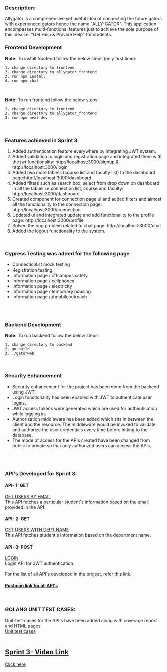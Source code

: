 ### Description:
Allygator is a comprehensive yet useful idea of connecting the future gators with experienced gators hence the name "ALLY-GATOR". This application encompasses multi-functional features just to achieve the sole purpose of this idea i.e. "Get Help & Provide Help" for students.

### Frontend Development <br />

<b>Note:</b> To install frontend follow the below steps (only first time):<br/> 
```
1. change directory to frontend
2. change directory to allygator_frontend
3. run npm install
4. run npm chat
```
<br />

<b>Note:</b> To run frontend follow the below steps:<br/>
```
1. change directory to frontend
2. change directory to allygator_frontend
3. run npm next dev
```
<br />

### Features achieved in Sprint 3</br>
1. Added authentication feature everywhere by integrating JWT system. 
2. Added validation to login and registration page and integrated them with the jwt functionality: http://localhost:3000/signup & http://localhost:3000/login
3. Added two more table's (course list and faculty list) to the dashboard page:http://localhost:3000/dashboard 
4. Added filters such as search box, select from drop down on dashboard in all the tables i.e connection list, course and faculty: http://localhost:3000/dashboard
5. Created component for connection page ui and added filters and almost all the functionality to the connection page: http://localhost:3000/connection 
6. Updated ui and integrated update and add functionality to the profile page: http://localhost:3000/profile
7. Solved the bug problem related to chat page: http://localhost:3000/chat
8. Added the logout functionality to the system.

</br >

### Cypress Testing was added for the following page</br> 
- Connectionlist mock testing
- Registration testing.
- Information page / offcampus safety 
- Information page / cellphones 
- Information page / electricity 
- Information page / temporary housing 
- Information page /ufmobileoutreach 
</br>
</br>

### Backend Development <br />
<b>Note:</b> To run backend follow the below steps:<br/>
```
1. change directory to backend 
2. go build 
3. ./gatorweb 
```
<br />


### Security Enhancement</br>
- Security enhancement for the project has been done from the backend using JWT.
- Login functionality has been enabled with JWT to authenticate user logins.
- JWT access tokens were generated which are used for authentication while logging in.
- Authorization middleware has been added which sits in between the client and the resource. The middleware would be invoked to validate and authorize the user credentials every time before hitting to the database.
- The mode of access for the APIs created have been changed from public to private so that only authorized users can access the APIs.
</br>
</br>

### API's Developed for Sprint 3: </br>
#### API- 1: GET</br>
[GET USERS BY EMAIL](https://documenter.getpostman.com/view/19334583/UVeGqkYL#265db6f0-6c81-4460-92ff-fa019c58e34b)</br>
This API fetches a particular student's information based on the email provided in the API.</br>       
#### API- 2: GET</br>
[GET USERS WITH DEPT NAME](https://documenter.getpostman.com/view/19334583/UVeGqkYL#b8645d2c-2e54-4a1c-8e3a-2fb749554a77) </br>
This API fetches student's information based on the department name. </br>
#### API- 3: POST</br>
[LOGIN](https://documenter.getpostman.com/view/19334583/UVeGqkYL#c0997aba-7528-49ca-aba2-d48a75ff2fc7) </br>
Login API for JWT authentication. </br>
</br>
For the list of all API's developed in the project, refer this link.
#### [Postman link for all API's](https://documenter.getpostman.com/view/19334583/UVeGqkYL#intro)</br>
</br>

### GOLANG UNIT TEST CASES: </br>
Unit-test cases for the API's have been added along with coverage report and HTML pages.</br>
[Unit test cases](https://github.com/kovurusaisachin/AllyGator/tree/main/Backend/coverage-report) </br>
</br>
## [Sprint 3- Video Link]()
[Click here](https://drive.google.com/drive/folders/10oltzia50AMlg0RmO42ari2H6yb-nLgd)
